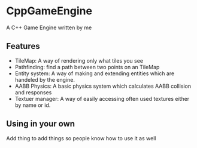 # CppGameEngine
A C++ Game Engine written by me

## Features
- TileMap: A way of rendering only what tiles you see
- Pathfinding: find a path between two points on an TileMap
- Entity system: A way of making and extending entities which are handeled by the engine.
- AABB Physics: A basic physics system which calculates AABB collision and responses
- Textuer manager: A way of easily accessing often used textures either by name or id.

## Using in your own
Add thing to add things so people know how to use it as well
